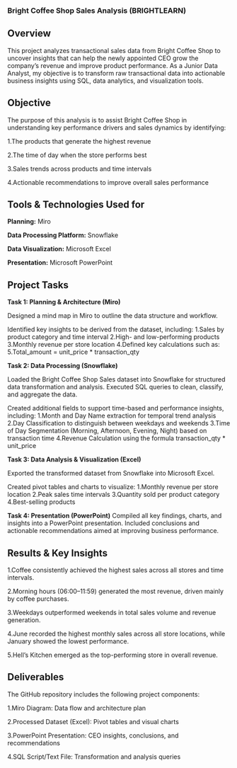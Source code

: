 ### Bright Coffee Shop Sales Analysis (BRIGHTLEARN)


## Overview
This project analyzes transactional sales data from Bright Coffee Shop to uncover insights that can help the newly appointed CEO grow the company’s revenue and improve product performance.
As a Junior Data Analyst, my objective is to transform raw transactional data into actionable business insights using SQL, data analytics, and visualization tools.


## Objective

The purpose of this analysis is to assist Bright Coffee Shop in understanding key performance drivers and sales dynamics by identifying:

1.The products that generate the highest revenue

2.The time of day when the store performs best

3.Sales trends across products and time intervals

4.Actionable recommendations to improve overall sales performance
   

## Tools & Technologies Used for

**Planning:** Miro

**Data Processing Platform:** Snowflake

**Data Visualization:** Microsoft Excel

**Presentation:** Microsoft PowerPoint



## Project Tasks
**Task 1: Planning & Architecture (Miro)**

Designed a mind map in Miro to outline the data structure and workflow.

Identified key insights to be derived from the dataset, including:
1.Sales by product category and time interval
2.High- and low-performing products
3.Monthly revenue per store location
4.Defined key calculations such as:
5.Total_amount = unit_price * transaction_qty




**Task 2: Data Processing (Snowflake)**

Loaded the Bright Coffee Shop Sales dataset into Snowflake for structured data transformation and analysis.
Executed SQL queries to clean, classify, and aggregate the data.

Created additional fields to support time-based and performance insights, including:
1.Month and Day Name extraction for temporal trend analysis
2.Day Classification to distinguish between weekdays and weekends
3.Time of Day Segmentation (Morning, Afternoon, Evening, Night) based on transaction time
4.Revenue Calculation using the formula transaction_qty * unit_price



**Task 3: Data Analysis & Visualization (Excel)**

Exported the transformed dataset from Snowflake into Microsoft Excel.

Created pivot tables and charts to visualize:
1.Monthly revenue per store location
2.Peak sales time intervals
3.Quantity sold per product category
4.Best-selling products



**Task 4: Presentation (PowerPoint)**
Compiled all key findings, charts, and insights into a PowerPoint presentation.
Included conclusions and actionable recommendations aimed at improving business performance.




## Results & Key Insights
1.Coffee consistently achieved the highest sales across all stores and time intervals.

2.Morning hours (06:00–11:59) generated the most revenue, driven mainly by coffee purchases.

3.Weekdays outperformed weekends in total sales volume and revenue generation.

4.June recorded the highest monthly sales across all store locations, while January showed the lowest performance.

5.Hell’s Kitchen emerged as the top-performing store in overall revenue.



## Deliverables

The GitHub repository includes the following project components:

1.Miro Diagram: Data flow and architecture plan

2.Processed Dataset (Excel): Pivot tables and visual charts

3.PowerPoint Presentation: CEO insights, conclusions, and recommendations

4.SQL Script/Text File: Transformation and analysis queries
